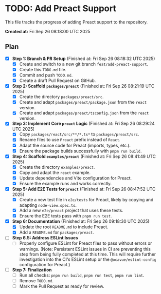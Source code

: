 # TODO: Add Preact Support

This file tracks the progress of adding Preact support to the repository.

**Created at:** Fri Sep 26 08:18:00 UTC 2025

## Plan

- [x] **Step 1: Branch & PR Setup** (Finished at: Fri Sep 26 08:18:32 UTC 2025)
  - [x] Create and switch to a new git branch `feat/add-preact-support`.
  - [x] Create this `TODO.md` file.
  - [x] Commit and push `TODO.md`.
  - [x] Create a draft Pull Request on GitHub.

- [x] **Step 2: Scaffold `packages/preact`** (Finished at: Fri Sep 26 08:21:19 UTC 2025)
  - [x] Create the directory `packages/preact/src`.
  - [x] Create and adapt `packages/preact/package.json` from the `react` version.
  - [x] Create and adapt `packages/preact/tsconfig.json` from the `react` version.

- [x] **Step 3: Implement Core `preact` Logic** (Finished at: Fri Sep 26 08:29:24 UTC 2025)
  - [x] Copy `packages/react/src/**/*.ts*` to `packages/preact/src`.
  - [x] Rename files to use `Preact` prefix instead of `React`.
  - [x] Adapt the source code for Preact (imports, types, etc.).
  - [x] Ensure the package builds successfully with `pnpm run build`.

- [x] **Step 4: Scaffold `examples/preact`** (Finished at: Fri Sep 26 08:41:49 UTC 2025)
  - [x] Create the directory `examples/preact`.
  - [x] Copy and adapt the `react` example.
  - [x] Update dependencies and Vite configuration for Preact.
  - [x] Ensure the example runs and works correctly.

- [x] **Step 5: Add E2E Tests for `preact`** (Finished at: Fri Sep 26 08:47:52 UTC 2025)
  - [x] Create a new test file in `e2e/tests` for Preact, likely by copying and adapting `node-view.spec.ts`.
  - [x] Add a new `e2e/preact` project that uses these tests.
  - [x] Ensure the E2E tests pass with `pnpm run test`.

- [x] **Step 6: Documentation** (Finished at: Fri Sep 26 09:18:30 UTC 2025)
  - [x] Update the root `README.md` to include Preact.
  - [x] Add a `README.md` for `packages/preact`.

- [ ] **Step 6.5: Address ESLint Issues**
  - [ ] Properly configure ESLint for Preact files to pass without errors or warnings. (Note: Persistent ESLint issues in CI are preventing this step from being fully completed at this time. This will require further investigation into the CI's ESLint setup or the `@ocavue/eslint-config` configuration for Preact.)

- [ ] **Step 7: Finalization**
  - [ ] Run all checks: `pnpm run build`, `pnpm run test`, `pnpm run lint`.
  - [ ] Remove `TODO.md`.
  - [ ] Mark the Pull Request as ready for review.